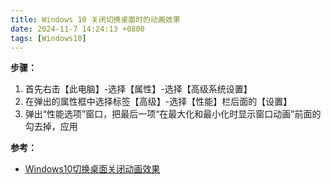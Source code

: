 ```yaml
---
title: Windows 10 关闭切换桌面时的动画效果
date: 2024-11-7 14:24:13 +0800
tags: [Windows10]
---
```


**步骤：**

1. 首先右击【此电脑】-选择【属性】-选择【高级系统设置】
2. 在弹出的属性框中选择标签【高级】-选择【性能】栏后面的【设置】
3. 弹出“性能选项”窗口，把最后一项“在最大化和最小化时显示窗口动画”前面的勾去掉，应用

**参考：**

* [Windows10切换桌面关闭动画效果](source/_posts/2024-10-31-powershell-batch-rename.md)
